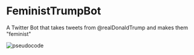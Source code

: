 # FeministTrumpBot

A Twitter Bot that takes tweets from @realDonaldTrump and makes them "feminist"

![pseudocode](https://cloud.githubusercontent.com/assets/10643705/17006876/17780546-4eb2-11e6-9e66-637119eda325.png)

